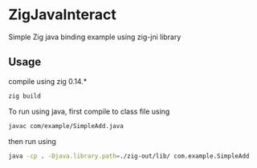 # ZigJavaInteract
Simple Zig java binding example using zig-jni library

## Usage

compile using zig 0.14.*

```sh 
zig build
```

To run using java, first compile to class file using
```sh
javac com/example/SimpleAdd.java
```

then run using 
```sh
java -cp . -Djava.library.path=./zig-out/lib/ com.example.SimpleAdd
```
